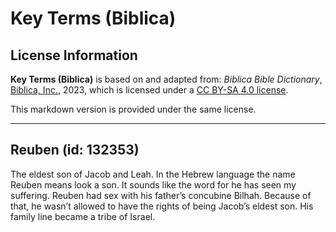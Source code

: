 # Key Terms (Biblica)

## License Information

**Key Terms (Biblica)** is based on and adapted from: _Biblica Bible Dictionary_, [Biblica, Inc.](https://www.biblica.com/), 2023, which is licensed under a [CC BY-SA 4.0 license](https://creativecommons.org/licenses/by-sa/4.0/legalcode.en).

This markdown version is provided under the same license.



--------------------------------

## Reuben (id: 132353)

The eldest son of Jacob and Leah. In the Hebrew language the name Reuben means look a son. It sounds like the word for he has seen my suffering. Reuben had sex with his father’s concubine Bilhah. Because of that, he wasn’t allowed to have the rights of being Jacob’s eldest son. His family line became a tribe of Israel.


